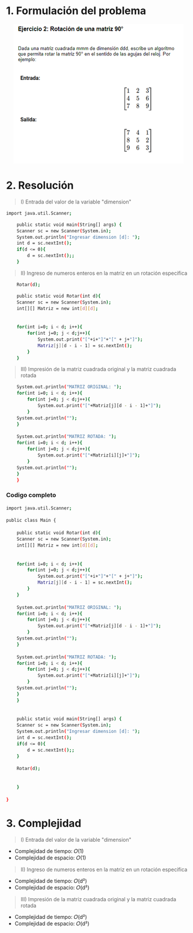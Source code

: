 # 1. Formulación del problema

<p align="center">
  <img src="image.png" alt="Imagen del ejercicio n°2" />
</p>

# 2. Resolución

> I) Entrada del valor de la variable "dimension"

```bash
import java.util.Scanner;
```

```bash
    public static void main(String[] args) {
    Scanner sc = new Scanner(System.in);
    System.out.println("Ingresar dimension [d]: ");
    int d = sc.nextInt();
    if(d <= 0){
        d = sc.nextInt();;
    }
```
> II) Ingreso de numeros enteros en la matriz en un rotación especifica 

```bash
    Rotar(d);
```

```bash
    public static void Rotar(int d){
    Scanner sc = new Scanner(System.in);    
    int[][] Matriz = new int[d][d];
    
    
    for(int i=0; i < d; i++){
        for(int j=0; j < d;j++){
            System.out.print("["+i+"]"+"[" + j+"]");
            Matriz[j][d - i - 1] = sc.nextInt();           
        }
    }
```

> III) Impresión de la matriz cuadrada original y la matriz cuadrada rotada

```bash
    System.out.println("MATRIZ ORIGINAL: ");
    for(int i=0; i < d; i++){
        for(int j=0; j < d;j++){
            System.out.print("["+Matriz[j][d - i - 1]+"]");        
        }
    System.out.println("");    
    }
    
    System.out.println("MATRIZ ROTADA: ");
    for(int i=0; i < d; i++){
        for(int j=0; j < d;j++){
            System.out.print("["+Matriz[i][j]+"]");        
        }
    System.out.println("");    
    }
    }
```

### Codigo completo

```bash
import java.util.Scanner;

public class Main {

    public static void Rotar(int d){
    Scanner sc = new Scanner(System.in);    
    int[][] Matriz = new int[d][d];
    
    
    for(int i=0; i < d; i++){
        for(int j=0; j < d;j++){
            System.out.print("["+i+"]"+"[" + j+"]");
            Matriz[j][d - i - 1] = sc.nextInt();           
        }
    }

    System.out.println("MATRIZ ORIGINAL: ");
    for(int i=0; i < d; i++){
        for(int j=0; j < d;j++){
            System.out.print("["+Matriz[j][d - i - 1]+"]");        
        }
    System.out.println("");    
    }
    
    System.out.println("MATRIZ ROTADA: ");
    for(int i=0; i < d; i++){
        for(int j=0; j < d;j++){
            System.out.print("["+Matriz[i][j]+"]");        
        }
    System.out.println("");    
    }
    }

    
    public static void main(String[] args) {
    Scanner sc = new Scanner(System.in);
    System.out.println("Ingresar dimension [d]: ");
    int d = sc.nextInt();
    if(d <= 0){
        d = sc.nextInt();;
    }
    
    Rotar(d);
        
         
    }
    
}
```
# 3. Complejidad

> I) Entrada del valor de la variable "dimension"

- Complejidad de tiempo: 𝑂(1)
- Complejidad de espacio: 𝑂(1)

> II) Ingreso de numeros enteros en la matriz en un rotación especifica 

- Complejidad de tiempo: 𝑂(d²)
- Complejidad de espacio: 𝑂(d²)

> III) Impresión de la matriz cuadrada original y la matriz cuadrada rotada

- Complejidad de tiempo: 𝑂(d²)
- Complejidad de espacio: 𝑂(d²)


